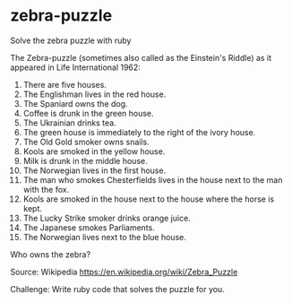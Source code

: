 # zebra-puzzle
Solve the zebra puzzle with ruby

The Zebra-puzzle (sometimes also called as the Einstein's Riddle) as it appeared in Life International 1962:

1. There are five houses.
1. The Englishman lives in the red house.
1. The Spaniard owns the dog.
1. Coffee is drunk in the green house.
1. The Ukrainian drinks tea.
1. The green house is immediately to the right of the ivory house.
1. The Old Gold smoker owns snails.
1. Kools are smoked in the yellow house.
1. Milk is drunk in the middle house.
1. The Norwegian lives in the first house.
1. The man who smokes Chesterfields lives in the house next to the man with the fox.
1. Kools are smoked in the house next to the house where the horse is kept.
1. The Lucky Strike smoker drinks orange juice.
1. The Japanese smokes Parliaments.
1. The Norwegian lives next to the blue house.

Who owns the zebra?

Source: Wikipedia https://en.wikipedia.org/wiki/Zebra_Puzzle


Challenge: Write ruby code that solves the puzzle for you.

